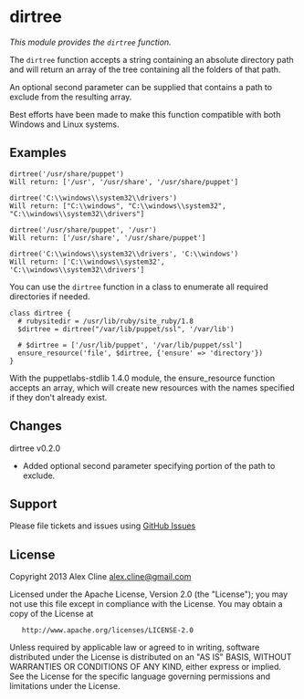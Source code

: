 dirtree
=======

*This module provides the `dirtree` function.*

The `dirtree` function accepts a string containing an absolute directory path
and will return an array of the tree containing all the folders of that path.

An optional second parameter can be supplied that contains a path to exclude
from the resulting array.

Best efforts have been made to make this function compatible with both Windows and Linux systems.

Examples
--------

    dirtree('/usr/share/puppet')
    Will return: ['/usr', '/usr/share', '/usr/share/puppet']

    dirtree('C:\\windows\\system32\\drivers')
    Will return: ["C:\\windows", "C:\\windows\\system32", "C:\\windows\\system32\\drivers"]

    dirtree('/usr/share/puppet', '/usr')
    Will return: ['/usr/share', '/usr/share/puppet']

    dirtree('C:\\windows\\system32\\drivers', 'C:\\windows')
    Will return: ['C:\\windows\\system32', 'C:\\windows\\system32\\drivers']

You can use the `dirtree` function in a class to enumerate all required directories if needed.

    class dirtree {
      # rubysitedir = /usr/lib/ruby/site_ruby/1.8
      $dirtree = dirtree("/var/lib/puppet/ssl", '/var/lib')

      # $dirtree = ['/usr/lib/puppet', '/var/lib/puppet/ssl']
      ensure_resource('file', $dirtree, {'ensure' => 'directory'})
    }

With the puppetlabs-stdlib 1.4.0 module, the ensure_resource function accepts an array, which will
create new resources with the names specified if they don't already exist.

Changes
------

dirtree v0.2.0
- Added optional second parameter specifying portion of the path to exclude.


Support
-------

Please file tickets and issues using [GitHub Issues](https://github.com/AlexCline/dirtree/issues)


License
-------
   Copyright 2013 Alex Cline <alex.cline@gmail.com>

   Licensed under the Apache License, Version 2.0 (the "License");
   you may not use this file except in compliance with the License.
   You may obtain a copy of the License at

       http://www.apache.org/licenses/LICENSE-2.0

   Unless required by applicable law or agreed to in writing, software
   distributed under the License is distributed on an "AS IS" BASIS,
   WITHOUT WARRANTIES OR CONDITIONS OF ANY KIND, either express or implied.
   See the License for the specific language governing permissions and
   limitations under the License.

